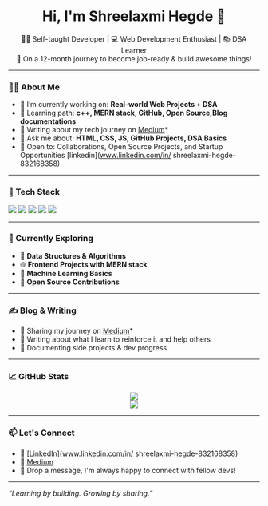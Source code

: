 <h1 align="center">Hi, I'm Shreelaxmi Hegde 👋</h1>

<p align="center">
  🧑‍💻 Self-taught Developer | 💻 Web Development Enthusiast | 📚 DSA Learner<br>
  🚀 On a 12-month journey to become job-ready & build awesome things!
</p>

---

### 👨‍💻 About Me

- 🔭 I’m currently working on: **Real-world Web Projects + DSA**
- 🌱 Learning path: **c++, MERN stack, GitHub, Open Source,Blog documentations**
- 📖 Writing about my tech journey on [Medium](https://medium.com/@shreelaxmihegde9/)* 
- 💬 Ask me about: **HTML, CSS, JS, GitHub Projects, DSA Basics**
- 👀 Open to: Collaborations, Open Source Projects, and Startup Opportunities
[linkedin](www.linkedin.com/in/
shreelaxmi-hegde-832168358)

---

### 🚀 Tech Stack

<p>
  <img src="https://img.shields.io/badge/HTML5-E34F26?logo=html5&logoColor=fff&style=flat-square" />
  <img src="https://img.shields.io/badge/CSS3-1572B6?logo=css3&logoColor=fff&style=flat-square" />
  <img src="https://img.shields.io/badge/JavaScript-F7DF1E?logo=javascript&logoColor=000&style=flat-square" />
  <img src="https://img.shields.io/badge/Python-3776AB?logo=python&logoColor=fff&style=flat-square" />
  <img src="https://img.shields.io/badge/GitHub-181717?logo=github&logoColor=fff&style=flat-square" />
</p>

---

### 🧠 Currently Exploring

- 📌 **Data Structures & Algorithms**
- 🌐 **Frontend Projects with MERN stack**
- 🧠 **Machine Learning Basics**
- 📂 **Open Source Contributions**

---

### ✍️ Blog & Writing

- 📘 Sharing my journey on [Medium](https://medium.com/@shreelaxmihegde9/)*
- 🧠 Writing about what I learn to reinforce it and help others
- 🧩 Documenting side projects & dev progress

---

### 📈 GitHub Stats

<p align="center">
  <img src="https://github-readme-stats.vercel.app/api?username=YourGitHubUsername&show_icons=true&theme=radical" />
  <br/>
  <img src="https://github-readme-streak-stats.herokuapp.com/?user=YourGitHubUsername&theme=radical" />
</p>

---

### 📫 Let's Connect

- 💼 [LinkedIn](www.linkedin.com/in/
shreelaxmi-hegde-832168358) 
- 📝 [Medium](https://medium.com/@shreelaxmihegde9/)
- 💬 Drop a message, I'm always happy to connect with fellow devs!

---

*“Learning by building. Growing by sharing.”*

